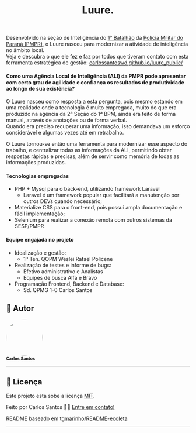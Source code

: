 <h1 align="center">Luure.</h1>
<br />

Desenvolvido na seção de Inteligência do [1° Batalhão](http://www.pmpr.pr.gov.br/1BPM) da [Polícia Militar do Paraná (PMPR)](http://www.pmpr.pr.gov.br/), o Luure nasceu para modernizar a atividade de inteligência no âmbito local.
<br />Veja e descubra o que ele fez e faz por todos que tiveram contato com esta ferramenta estratégica de gestão:
   <a target="_blank"  href="https://carlossantoswd.github.io/luure_public/"> carlossantoswd.github.io/luure_public/ </a>

#### Como uma Agência Local de Inteligência (ALI) da PMPR pode apresentar com certo grau de agilidade e confiança  os resultados de produtividade ao longo de sua existência?

<p>
O Luure nasceu como resposta a esta pergunta,
pois mesmo estando em uma realidade onde a tecnologia é muito empregada,
muito do que era produzido na agência da 2ª Seção do 1ª BPM, ainda era feito de forma manual,
através de anotações ou de forma verbal. <br />
Quando era preciso recuperar uma informação, isso demandava um esforço considerável e algumas vezes até em retrabalho.
</p>
<p>
O Luure tornou-se então uma ferramenta para modernizar esse aspecto do trabalho, e centralizar todas as informações da ALI,
permitindo obter respostas rápidas e precisas, além de servir como memória de todas as informações produzidas.
</p>

#### Tecnologias empregadas
- PHP + Mysql para o back-end, utilizando framework Laravel
  - Laravel é um framework popular que facilitará a manutenção por outros DEVs quando necessário;
- Materialize CSS para o front-end, pois possui ampla documentação e fácil implementação;
- Selenium para realizar a conexão remota com outros sistemas da SESP/PMPR

#### Equipe engajada no projeto
- Idealização e gestão:
  - 1º Ten. QOPM Weslei Rafael Policene
- Realização de testes e informe de bugs:
  - Efetivo administrativo e Analistas
  - Equipes de busca Alfa e Bravo
- Programação Frontend, Backend e Database:
  - Sd. QPMG 1-0 Carlos Santos
## 🦸 Autor

<a href="https://bit.ly/carlossantoswd">
 <img style="border-radius: 50%;" src="https://avatars.githubusercontent.com/u/41978568?s=460&u=82d4ecda844a069cf53d14060b1689c5bc22d42f&v=4" width="100px;" alt=""/>
 <br />
 <sub><b>Carlos Santos</b></sub></a>
 <br />

---

## 📝 Licença

Este projeto esta sobe a licença [MIT](./LICENSE).

Feito por Carlos Santos 👋🏽 [Entre em contato!](https://bit.ly/carlossantoswd)

README baseado em [tgmarinho/README-ecoleta](https://github.com/tgmarinho/README-ecoleta/blob/master/README-sem-logo.md)

---
